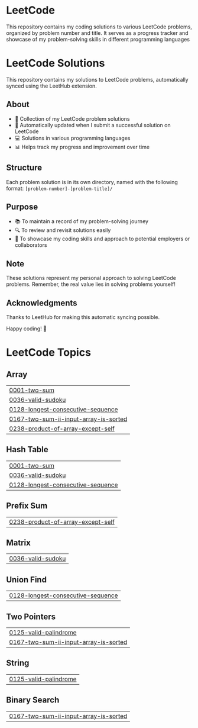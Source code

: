 # LeetCode
This repository contains my coding solutions to various LeetCode problems, organized by problem number and title. It serves as a progress tracker and showcase of my problem-solving skills in different programming languages
# LeetCode Solutions

This repository contains my solutions to LeetCode problems, automatically synced using the LeetHub extension.

## About

- 🧠 Collection of my LeetCode problem solutions
- 🤖 Automatically updated when I submit a successful solution on LeetCode
- 💻 Solutions in various programming languages
- 📊 Helps track my progress and improvement over time

## Structure

Each problem solution is in its own directory, named with the following format:
`[problem-number]-[problem-title]/`

## Purpose

- 📚 To maintain a record of my problem-solving journey
- 🔍 To review and revisit solutions easily
- 🌟 To showcase my coding skills and approach to potential employers or collaborators

## Note

These solutions represent my personal approach to solving LeetCode problems. Remember, the real value lies in solving problems yourself!

## Acknowledgments

Thanks to LeetHub for making this automatic syncing possible.

Happy coding! 🚀

<!---LeetCode Topics Start-->
# LeetCode Topics
## Array
|  |
| ------- |
| [0001-two-sum](https://github.com/prashanthbaskar97/LeetCode/tree/master/0001-two-sum) |
| [0036-valid-sudoku](https://github.com/prashanthbaskar97/LeetCode/tree/master/0036-valid-sudoku) |
| [0128-longest-consecutive-sequence](https://github.com/prashanthbaskar97/LeetCode/tree/master/0128-longest-consecutive-sequence) |
| [0167-two-sum-ii-input-array-is-sorted](https://github.com/prashanthbaskar97/LeetCode/tree/master/0167-two-sum-ii-input-array-is-sorted) |
| [0238-product-of-array-except-self](https://github.com/prashanthbaskar97/LeetCode/tree/master/0238-product-of-array-except-self) |
## Hash Table
|  |
| ------- |
| [0001-two-sum](https://github.com/prashanthbaskar97/LeetCode/tree/master/0001-two-sum) |
| [0036-valid-sudoku](https://github.com/prashanthbaskar97/LeetCode/tree/master/0036-valid-sudoku) |
| [0128-longest-consecutive-sequence](https://github.com/prashanthbaskar97/LeetCode/tree/master/0128-longest-consecutive-sequence) |
## Prefix Sum
|  |
| ------- |
| [0238-product-of-array-except-self](https://github.com/prashanthbaskar97/LeetCode/tree/master/0238-product-of-array-except-self) |
## Matrix
|  |
| ------- |
| [0036-valid-sudoku](https://github.com/prashanthbaskar97/LeetCode/tree/master/0036-valid-sudoku) |
## Union Find
|  |
| ------- |
| [0128-longest-consecutive-sequence](https://github.com/prashanthbaskar97/LeetCode/tree/master/0128-longest-consecutive-sequence) |
## Two Pointers
|  |
| ------- |
| [0125-valid-palindrome](https://github.com/prashanthbaskar97/LeetCode/tree/master/0125-valid-palindrome) |
| [0167-two-sum-ii-input-array-is-sorted](https://github.com/prashanthbaskar97/LeetCode/tree/master/0167-two-sum-ii-input-array-is-sorted) |
## String
|  |
| ------- |
| [0125-valid-palindrome](https://github.com/prashanthbaskar97/LeetCode/tree/master/0125-valid-palindrome) |
## Binary Search
|  |
| ------- |
| [0167-two-sum-ii-input-array-is-sorted](https://github.com/prashanthbaskar97/LeetCode/tree/master/0167-two-sum-ii-input-array-is-sorted) |
<!---LeetCode Topics End-->